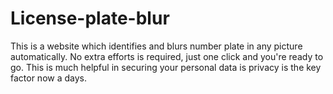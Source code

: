 # License-plate-blur
This is a website which identifies and blurs number plate in any picture automatically. No extra efforts is required, just one click and you're ready to go. This is much helpful in securing your personal data is privacy is the key factor now a days.  

